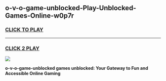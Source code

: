 
## o-v-o-game-unblocked-Play-Unblocked-Games-Online-w0p7r
<h3>
<a href="https://premium76.site?title=o-v-o-game-unblocked&ref=25A">CLICK TO PLAY</a></h3>
<hr>

<h3>
<a href="https://premium76.site?title=o-v-o-game-unblocked&ref=25A">CLICK 2 PLAY</a>
  
</h3>

<a href="https://premium76.site?title=o-v-o-game-unblocked&ref=25A"><img src="https://clearcache.store/games.png"></a>


**o-v-o-game-unblocked games unblocked: Your Gateway to Fun and Accessible Online Gaming**
